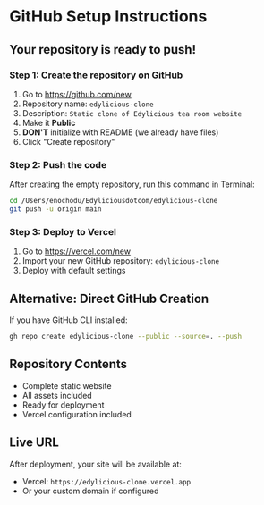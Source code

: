 # GitHub Setup Instructions

## Your repository is ready to push!

### Step 1: Create the repository on GitHub
1. Go to https://github.com/new
2. Repository name: `edylicious-clone`
3. Description: `Static clone of Edylicious tea room website`
4. Make it **Public**
5. **DON'T** initialize with README (we already have files)
6. Click "Create repository"

### Step 2: Push the code
After creating the empty repository, run this command in Terminal:

```bash
cd /Users/enochodu/Edyliciousdotcom/edylicious-clone
git push -u origin main
```

### Step 3: Deploy to Vercel
1. Go to https://vercel.com/new
2. Import your new GitHub repository: `edylicious-clone`
3. Deploy with default settings

## Alternative: Direct GitHub Creation

If you have GitHub CLI installed:
```bash
gh repo create edylicious-clone --public --source=. --push
```

## Repository Contents
- Complete static website
- All assets included
- Ready for deployment
- Vercel configuration included

## Live URL
After deployment, your site will be available at:
- Vercel: `https://edylicious-clone.vercel.app`
- Or your custom domain if configured